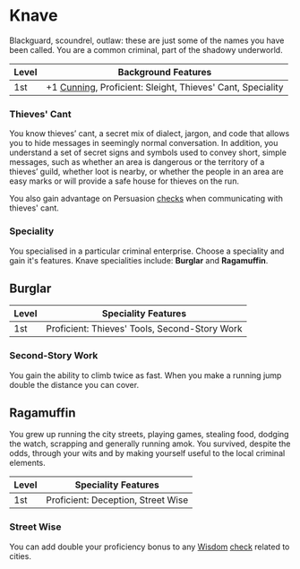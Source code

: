 # Knave

Blackguard, scoundrel, outlaw: these are just some of the names you have been called. You are a common criminal, part of the shadowy underworld.

| Level             | Background Features    |
| ----------------- | - |
| 1st               | +1 [Cunning](pages/characters/attributes.md?id=cunning), Proficient: Sleight, Thieves' Cant, Speciality |

### Thieves' Cant

You know thieves’ cant, a secret mix of dialect, jargon, and code that allows you to hide messages in seemingly normal conversation. In addition, you understand a set of secret signs and symbols used to convey short, simple messages, such as whether an area is dangerous or the territory of a thieves’ guild, whether loot is nearby, or whether the people in an area are easy marks or will provide a safe house for thieves on the run.

You also gain advantage on Persuasion [checks](pages/rules/rolling.md?id=checks) when communicating with thieves' cant.

### Speciality

You specialised in a particular criminal enterprise. Choose a speciality and gain it's features. Knave specialities include: **Burglar** and **Ragamuffin**.

## Burglar

| Level             | Speciality Features    |
| ----------------- | - |
| 1st               | Proficient: Thieves' Tools, Second-Story Work |

### Second-Story Work

You gain the ability to climb twice as fast. When you make a running jump double the distance you can cover.

## Ragamuffin

You grew up running the city streets, playing games, stealing food, dodging the watch, scrapping and generally running amok. You survived, despite the odds, through your wits and by making yourself useful to the local criminal elements.

| Level             | Speciality Features    |
| ----------------- | - |
| 1st               | Proficient: Deception, Street Wise |

### Street Wise

You can add double your proficiency bonus to any [Wisdom](pages/characters/attributes/wisdom.md) [check](pages/rules/rolling?id=checks) related to cities.
